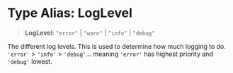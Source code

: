 # Type Alias: LogLevel

> **LogLevel**: `"error"` \| `"warn"` \| `"info"` \| `"debug"`

The different log levels. This is used to determine how much logging to do.
`'error'` > `'info'` > `'debug'`... meaning `'error'` has highest priority
and `'debug'` lowest.
